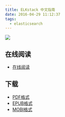 ```yaml
---
title: ELKstack 中文指南
date: 2016-04-29 11:12:37
tags:
  - elasticsearch
---
```


![](https://ek8whxe.cloudimg.io/s/width/226/https://www.gitbook.com/cover/book/chenryn/kibana-guide-cn.jpg)

<!--more-->

## 在线阅读 ##

+ [在线阅读](https://www.gitbook.com/book/chenryn/kibana-guide-cn/details)

## 下载 ##

+ [PDF格式](https://www.gitbook.com/download/pdf/book/chenryn/kibana-guide-cn)
+ [EPUB格式](https://www.gitbook.com/download/epub/book/chenryn/kibana-guide-cn)
+ [MOBI格式](https://www.gitbook.com/download/mobi/book/chenryn/kibana-guide-cn)
